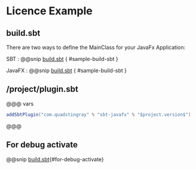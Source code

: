 # Licence Example


## build.sbt
There are two ways to define the MainClass for your JavaFx Application:

SBT
: @@snip [build.sbt](../../../sbt-test/sbt-javafx/licences-sbt/build.sbt) { #sample-build-sbt }

JavaFX
: @@snip [build.sbt](../../../sbt-test/sbt-javafx/licences-javafx/build.sbt) { #sample-build-sbt }

## /project/plugin.sbt
@@@ vars
```sbt
addSbtPlugin("com.quadstingray" % "sbt-javafx" % "$project.version$")
```
@@@

## For debug activate
@@snip [build.sbt](../../../sbt-test/sbt-javafx/licences-sbt/build.sbt){#for-debug-activate}
